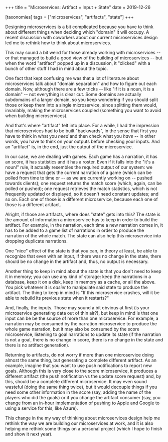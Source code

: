 +++
title = "Microservices: Artifact = Input + State"
date = 2019-12-26

[taxonomies]
tags = ["microservices", "artifacts", "state"]
+++

Designing microservices is a bit complicated because you have to think about
different things when deciding which "domain" it will occupy. A recent
discussion with coworkers about our current microservices design led me to
rethink how to think about microservices.

<!-- more -->

This may sound a bit weird for those already working with microservices -- or
that managed to build a good view of the building of microservices -- but when
the word "artifact" popped up in a discussion, it "clicked" with a bunch of
other stuff I had in mind about the topic.

One fact that kept confusing me was that a lot of literature about
microservices talk about "domain separation" and how to figure out each
domain. Now, although there are a few tricks -- like "if it is a noun, it is a
domain" -- not everything is clear cut. Some domains are actually subdomains
of a larger domain, so you keep wondering if you should split those or keep
them into a single microservice, since splitting them would, invariably,
making the microservices coupled (something you want to avoid when building
microservices).

And that's where "artifact" felt into place. For a while, I had the impression
that microservices had to be built "backwards", in the sense that first you
have to think in what you _need_ and then check what you _have_ -- in other
words, you have to think on your outputs before checking your inputs. And an
"artifact" is, in the end, just the output of the microservice.

In our case, we are dealing with games. Each game has a narration, it has an
score, it has statistics and it has a roster. Even if it falls into the "it's
a noun!" rule, it actually resembles the required output of our system: we
have a request that gets the current narration of a game (which can be polled
from time to time or -- as we are currently working on -- pushed towards
clients); one request returns the match score (which, again, can be polled or
pushed); one request retrieves the match statistics, which is not frequently
updated or displayed, so it doesn't need constant updates; and so on. Each one
of those is a different microservice, because each one of those is a different
artifact.

Alright, if those are artifacts, where does "state" gets into this? The state
is the amount of information a microservice has to keep in order to build the
artifact. For example, in the narration, each time a new narration comes in,
it has to be added to a game list of narrations in order to produce the
narration of the whole match. The state can also help this microservice into
dropping duplicate narrations.

One "nice" effect of the state is that you can, in theory at least, be able to
recognize that even with an input, if there was no change in the state, there
should be no change in the artifact and, thus, no output is necessary.

Another thing to keep in mind about the state is that you don't need to keep
it in memory; you can use any kind of storage: keep the narrations in a
database, keep it on a disk, keep in memory as a cache, or all the above. You
pick whatever it is _easier_ to manipulate said state to produce the artifact.
The thing to keep in mind is "If this microservice crashes, will it be able to
rebuild its previous state when it restarts?"

And, finally, the inputs. Those may sound a bit obvious at first (is your
microservice generating data out of thin air?), but keep in mind is that one
input can be be the source of more than one microservice. For example, a
narration may be consumed by the narration microservice to produce the whole
game narration, but it may also be consumed by the score microservice,
listening to goal narrations to update its state (if the narration is not a
goal, there is no change in score, there is no change in the state and there
is no artifact generation).

Returning to artifacts, do not worry if more than one microservice doing
almost the same thing, but generating a complete different artifact. As an
example, imagine that you want to use push notifications to report new goals.
Although this is very close to the score microservice, it produces a different
artifact (the push notification vs the update score request) and, by this,
should be a complete different microservice. It may even sound wasteful (doing
the same thing twice), but it would decouple things if you need some other
information in the score (say, adding the name of the players who did the
goals) or if you change the artifact consumer (say, you change from an in-hour
implementation of pushing to Apple and Google to using a service for this,
like Azure).

This change in the my way of thinking about microservices design help me
rethink the way we are building our microservices at work, and it is also
helping me rethink some things on a personal project (which I hope to finish
and show it next year).
